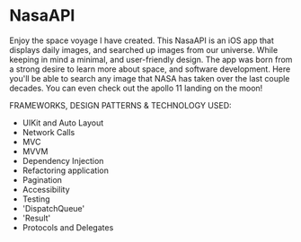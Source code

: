 # NasaAPI
Enjoy the space voyage I have created.
This NasaAPI is an iOS app that displays daily images, and searched up images from our universe. While keeping in mind a minimal, and user-friendly design. The app was born from a strong desire to learn more about space, and software development. 
Here you'll be able to search any image that NASA has taken over the last couple decades. 
You can even check out the apollo 11 landing on the moon! 

FRAMEWORKS, DESIGN PATTERNS & TECHNOLOGY USED: 
- UIKit and Auto Layout
- Network Calls
- MVC
- MVVM
- Dependency Injection
- Refactoring application
- Pagination 
- Accessibility
- Testing
- 'DispatchQueue'
- 'Result'
- Protocols and Delegates 
